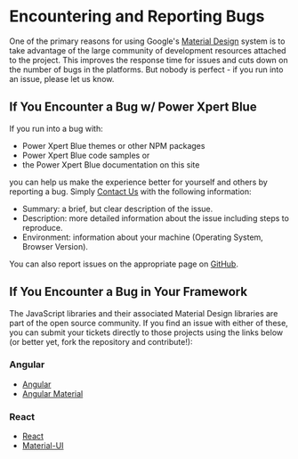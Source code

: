 # Encountering and Reporting Bugs

One of the primary reasons for using Google's [Material Design](https://material.io/) system is to take advantage of the large community of development resources attached to the project. This improves the response time for issues and cuts down on the number of bugs in the platforms. But nobody is perfect - if you run into an issue, please let us know.

## If You Encounter a Bug w/ Power Xpert Blue
If you run into a bug with:
* Power Xpert Blue themes or other NPM packages
* Power Xpert Blue code samples or
* the Power Xpert Blue documentation on this site

you can help us make the experience better for yourself and others by reporting a bug. Simply <a href="mailto:pxblue@eaton.com">Contact Us</a> with the following information:
* Summary: a brief, but clear description of the issue.
* Description: more detailed information about the issue including steps to reproduce.
* Environment: information about your machine (Operating System, Browser Version).

You can also report issues on the appropriate page on [GitHub](https://github.com/pxblue).

## If You Encounter a Bug in Your Framework
The JavaScript libraries and their associated Material Design libraries are part of the open source community. If you find an issue with either of these, you can submit your tickets directly to those projects using the links below (or better yet, fork the repository and contribute!):

### Angular
* [Angular](https://github.com/angular/angular/issues)
* [Angular Material](https://github.com/angular/material2)

### React
* [React](https://github.com/facebook/react/issues)
* [Material-UI](https://github.com/mui-org/material-ui/issues)

